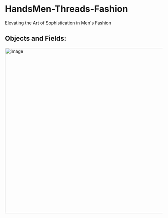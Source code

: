 # HandsMen-Threads-Fashion
Elevating the Art of Sophistication in Men's Fashion

## Objects and Fields:
<img width="1869" height="529" alt="image" src="https://github.com/user-attachments/assets/ba4c2495-0cd8-469f-bb51-a7dc0479efb5" />
